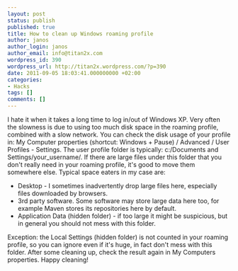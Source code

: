 ```yaml
---
layout: post
status: publish
published: true
title: How to clean up Windows roaming profile
author: janos
author_login: janos
author_email: info@titan2x.com
wordpress_id: 390
wordpress_url: http://titan2x.wordpress.com/?p=390
date: 2011-09-05 18:03:41.000000000 +02:00
categories:
- Hacks
tags: []
comments: []
---
```

I hate it when it takes a long time to log in/out of Windows XP. Very often the slowness is due to using too much disk space in the roaming profile, combined with a slow network. You can check the disk usage of your profile in: My Computer properties (shortcut: Windows + Pause) / Advanced / User Profiles - Settings. The user profile folder is typically: c:/Documents and Settings/your_username/. If there are large files under this folder that you don't really need in your roaming profile, it's good to move them somewhere else. Typical space eaters in my case are:
<ul>
	<li>Desktop - I sometimes inadvertently drop large files here, especially files downloaded by browsers.</li>
	<li>3rd party software. Some software may store large data here too, for example Maven stores its repositories here by default.</li>
	<li>Application Data (hidden folder) - if too large it might be suspicious, but in general you should not mess with this folder.</li>
</ul>
Exception: the Local Settings (hidden folder) is not counted in your roaming profile, so you can ignore even if it's huge, in fact don't mess with this folder.
After some cleaning up, check the result again in My Computers properties. Happy cleaning!
